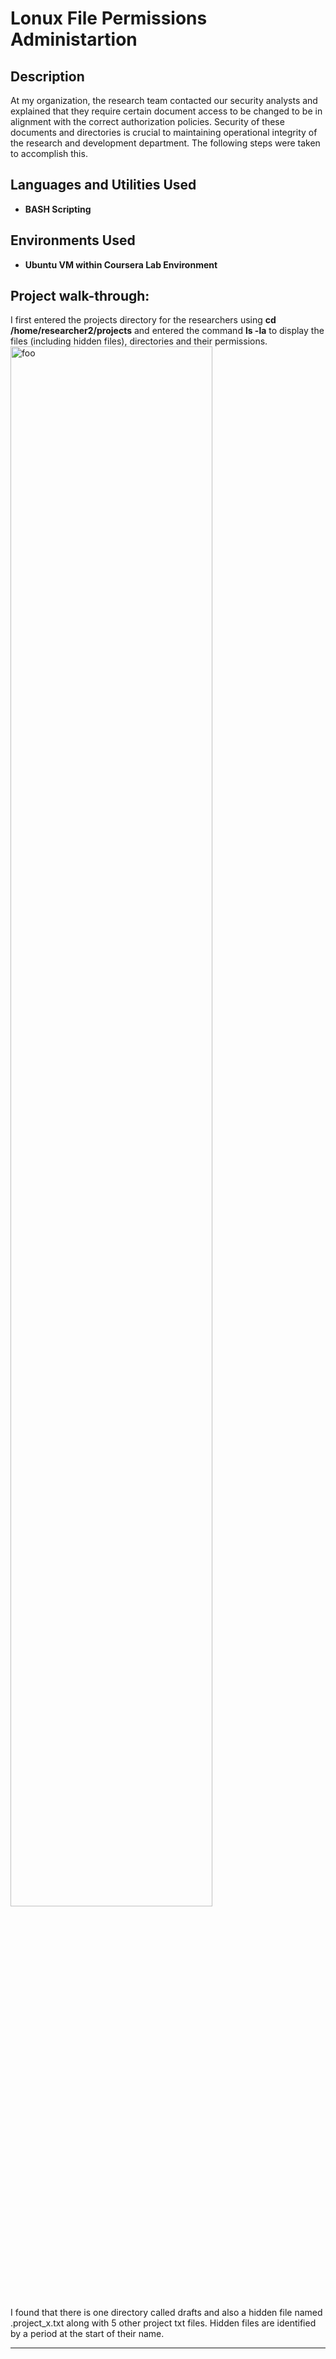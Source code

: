 <h1>Lonux File Permissions Administartion</h1>

<h2>Description</h2>
At my organization, the research team contacted our security analysts and explained that they require certain document access to be changed to be in alignment with the correct authorization policies. Security of these documents and directories is crucial to maintaining operational integrity of the research and development department. The following steps were taken to accomplish this.
<br />

<h2>Languages and Utilities Used</h2>

- <b>BASH Scripting</b> 

<h2>Environments Used </h2>

- <b>Ubuntu VM within Coursera Lab Environment</b> 

<h2>Project walk-through:</h2>

<p>
I first entered the projects directory for the researchers using  <b>cd /home/researcher2/projects</b> and entered the command <b>ls -la</b> to display the files (including hidden files), directories and their permissions. 
<img src="https://i.imgur.com/U2R7mIG.png" height="80%" width="80%" alt="foo"/>
<br />
<br />
I found that there is one directory called drafts and also a hidden file named .project_x.txt along with 5 other project txt files. Hidden files are identified by a period at the start of their name.
<hr>

</p>
<!--
 ```diff
- text in red
+ text in green
! text in orange
# text in gray
@@ text in purple (and bold)@@
```
--!>

